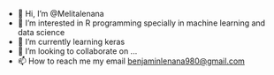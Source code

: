 - 👋 Hi, I’m @Melitalenana
- 👀 I’m interested in R programming specially in machine learning and data science
- 🌱 I’m currently learning keras
- 💞️ I’m looking to collaborate on ...
- 📫 How to reach me  my email benjaminlenana980@gmail.com

<!---
Melitalenana/Melitalenana is a ✨ special ✨ repository because its `README.md` (this file) appears on your GitHub profile.
You can click the Preview link to take a look at your changes.
--->
